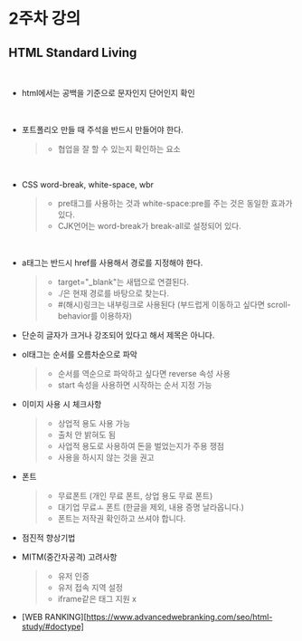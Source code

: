 # 2주차 강의

## HTML Standard Living

<br>

- html에서는 공백을 기준으로 문자인지 단어인지 확인

<br>

- 포트폴리오 만들 때 주석을 반드시 만들어야 한다.

  > - 협업을 잘 할 수 있는지 확인하는 요소

<br>

- CSS word-break, white-space, wbr

  > - pre태그를 사용하는 것과 white-space:pre를 주는 것은 동일한 효과가 있다.
  > - CJK언어는 word-break가 break-all로 설정되어 있다.

<br>

- a태그는 반드시 href를 사용해서 경로를 지정해야 한다.

  > - target="\_blank"는 새탭으로 연결된다.
  > - ./은 현재 경로를 바탕으로 찾는다.
  > - #(해시)링크는 내부링크로 사용된다 (부드럽게 이동하고 싶다면 scroll-behavior를 이용하자)

- 단순히 글자가 크거나 강조되어 있다고 해서 제목은 아니다.

- ol태그는 순서를 오름차순으로 파악

  > - 순서를 역순으로 파악하고 싶다면 reverse 속성 사용
  > - start 속성을 사용하면 시작하는 순서 지정 가능

- 이미지 사용 시 체크사항

  > - 상업적 용도 사용 가능
  > - 출처 안 밝혀도 됨
  > - 사업적 용도로 사용하여 돈을 벌었는지가 주용 쟁점
  > - 사용을 하시지 않는 것을 권고

- 폰트

  > - 무료폰트 (개인 무료 폰트, 상업 용도 무료 폰트)
  > - 대기업 무료ㅗ 폰트 (한글을 제외, 내용 증명 날라옵니다.)
  > - 폰트는 저작권 확인하고 쓰셔야 합니다.

- 점진적 향상기법

- MITM(중간자공격) 고려사항

  > - 유저 인증
  > - 유저 접속 지역 설정
  > - iframe같은 태그 지원 x

- [WEB RANKING][https://www.advancedwebranking.com/seo/html-study/#doctype]
